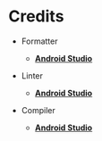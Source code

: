 # Credits

- Formatter
	- [**Android Studio**](https://developer.android.google.cn/studio/)

- Linter
	- [**Android Studio**](https://developer.android.google.cn/studio/)

- Compiler
	- [**Android Studio**](https://developer.android.google.cn/studio/)
